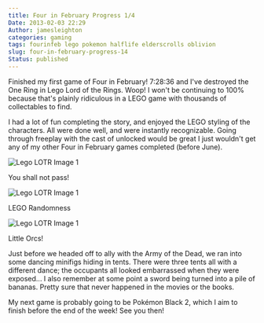 ```yaml
---
title: Four in February Progress 1/4
Date: 2013-02-03 22:29
Author: jamesleighton
categories: gaming
tags: fourinfeb lego pokemon halflife elderscrolls oblivion
slug: four-in-february-progress-14
Status: published
---
```


Finished my first game of Four in February! 7:28:36 and I've destroyed the One Ring in Lego Lord of the Rings. Woop! I won't be continuing to 100% because that's plainly ridiculous in a LEGO game with thousands of collectables to find.

I had a lot of fun completing the story, and enjoyed the LEGO styling of the characters. All were done well, and were instantly recognizable. Going through freeplay with the cast of unlocked would be great I just wouldn't get any of my other Four in February games completed (before June).

![Lego LOTR Image 1](/images/2013-01-31-104718.jpg)

You shall not pass!

![Lego LOTR Image 1](/images/2013-02-02-232243.jpg)

LEGO Randomness

![Lego LOTR Image 1](/images/2013-02-02-222753.jpg)

Little Orcs!

Just before we headed off to ally with the Army of the Dead, we ran into some dancing minifigs hiding in tents. There were three tents all with a different dance; the occupants all looked embarrassed when they were exposed... I also remember at some point a sword being turned into a pile of bananas. Pretty sure that never happened in the movies or the books.

My next game is probably going to be Pokémon Black 2, which I aim to finish before the end of the week! See you then!
